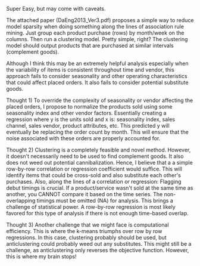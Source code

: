 Super Easy, but may come with caveats.

The attached paper (DaEng2013_Ver3.pdf) proposes a simple way to reduce model sparsity when doing something along the lines of association rule mining.
Just group each product purchase (rows) by month/week on the columns. Then run a clustering model. Pretty simple, right?
The clustering model should output products that are purchased at similar intervals (complement goods).

Although I think this may be an extremely helpful analysis especially when the variability of items is consistent throughout time and vendor, this approach fails to consider seasonality and other operating characteristics that could affect placed orders. It also fails to consider potential substitute goods.

Thought 1) To override the complexity of seasonality or vendor affecting the placed orders, I propose to normalize the products sold using some seasonality index and other vendor factors. Essentially creating a regression where y is the units sold and x is: seasonality index, sales channel, sales vendor, product attributes, etc. This predicted y will eventually be replacing the order count by month. This will ensure that the noise associated with these orders are properly accounted for.

Thought 2) Clustering is a completely feasible and novel method. However, it doesn't necessarily need to be used to find complement goods. It also does not weed out potential cannibalization. Hence, I believe that a a simple row-by-row correlation or regression coefficient would suffice. This will identify items that could be cross-sold and also substitute each other's purchases. Also, along the lines of a correlation or regression: Flagging debut timings is crucial. If a product/service wasn't sold at the same time as another, you CANNOT compare it based on the time series. The non-overlapping timings must be omitted (NA) for analysis. This brings a challenge of statistical power. A row-by-row regression is most likely favored for this type of analysis if there is not enough time-based overlap.

Thought 3) Another challenge that we might face is computational efficiency. This is where the k-means triumphs over row by row regressions. In this case, clustering probably should be used, but anticlustering could probably weed out any substitutes. This might still be a challenge, as anticlustering only reverses the objective function. However, this is where my brain stops!
